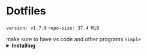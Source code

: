 # Dotfiles
<p><code>version: v1.7.9</code> <code>repo-size: 37.4 MiB</code></p>
make sure to have vs code and other programs
<code>Simple</code>
<details>
    <summary><b>Installing</b></summary>
Clone into your <code>~</code> directory  
  <br>

```bash
git clone https://github.com/AXWTV/Dotfiles.git
```
 Run 
 ```bash 
$ ./Dotflie.sh
 ```
</details>
